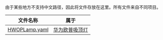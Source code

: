 由于某些地方不支持中文路径，因此将文件存放在这里。所有文件来自不同项目。

| 文件名称                             | 属于                              |
|----------------------------------|---------------------------------|
| [HWOPLamp.yaml](./HWOPLamp.yaml) | [华为欧普吸顶灯](../华为欧普吸顶灯/README.md) |

